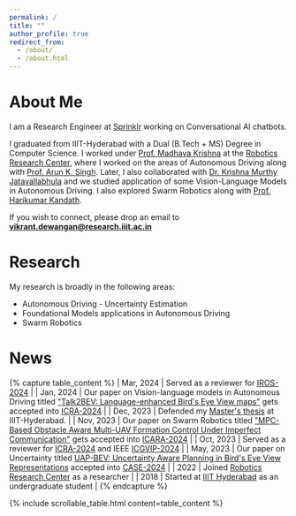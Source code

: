 ```yaml
---
permalink: /
title: ""
author_profile: true
redirect_from: 
  - /about/
  - /about.html
---
```



About Me
======

I am a Research Engineer at [Sprinklr](https://www.sprinklr.com/) working on Conversational AI chatbots. 

I graduated from IIIT-Hyderabad with a Dual (B.Tech + MS) Degree in Computer Science. I worked under  [Prof. Madhava Krishna](https://scholar.google.com/citations?user=QDuPGHwAAAAJ&hl=en) at the [Robotics Research Center](https://robotics.iiit.ac.in/), where I worked on the areas of Autonomous Driving along with [Prof. Arun K. Singh](https://scholar.google.com/citations?user=0zgDoIEAAAAJ&hl=en). Later, I also collaborated with [Dr. Krishna Murthy Jatavallabhula](https://krrish94.github.io/) and we studied application of some Vision-Language Models in Autonomous Driving. I also explored Swarm Robotics along with [Prof. Harikumar Kandath](https://www.researchgate.net/profile/Harikumar-Kandath). 

If you wish to connect, please drop an email to [**vikrant.dewangan@research.iiit.ac.in**](mailto:vikrant.dewangan@research.iiit.ac.in)

Research
======
My research is broadly in the following areas:

- Autonomous Driving - Uncertainty Estimation
- Foundational Models applications in Autonomous Driving
- Swarm Robotics


News
======

{% capture table_content %}
| Mar, 2024 | Served as a reviewer for [IROS-2024](https://iros2024-abudhabi.org/) |
| Jan, 2024 | Our paper on Vision-language models in Autonomous Driving titled ["Talk2BEV: Language-enhanced Bird's Eye View maps"](https://llmbev.github.io/talk2bev/) gets accepted into [ICRA-2024](https://2024.ieee-icra.org/) |
| Dec, 2023 | Defended my [Master's thesis](https://drive.google.com/file/d/1DdvOspjY5rZC4TLr590feoNLmlnSCMcv/view?usp=sharing) at IIIT-Hyderabad. |
| Nov, 2023 | Our paper on Swarm Robotics titled ["MPC-Based Obstacle Aware Multi-UAV Formation Control Under Imperfect Communication"](https://www.researchgate.net/publication/381526839_MPC-Based_Obstacle_Aware_Multi-UAV_Formation_Control_Under_Imperfect_Communication/citations) gets accepted into [ICARA-2024](https://www.icara.us/) |
| Oct, 2023 | Served as a reviewer for  [ICRA-2024](https://2024.ieee-icra.org/) and IEEE [ICGVIP-2024](https://icvgip.in/) |
| May, 2023 | Our paper on Uncertainty titled [UAP-BEV: Uncertainty Aware Planning in Bird's Eye View Representations](https://sites.google.com/view/uap-bev/home) accepted into [CASE-2024](https://case2023.org/)  |
| 2022 | Joined [Robotics Research Center](https://robotics.iiit.ac.in/) as a researcher |
| 2018 | Started at [IIIT Hyderabad](https://robotics.iiit.ac.in/) as an undergraduate student |
{% endcapture %}

{% include scrollable_table.html content=table_content %}
